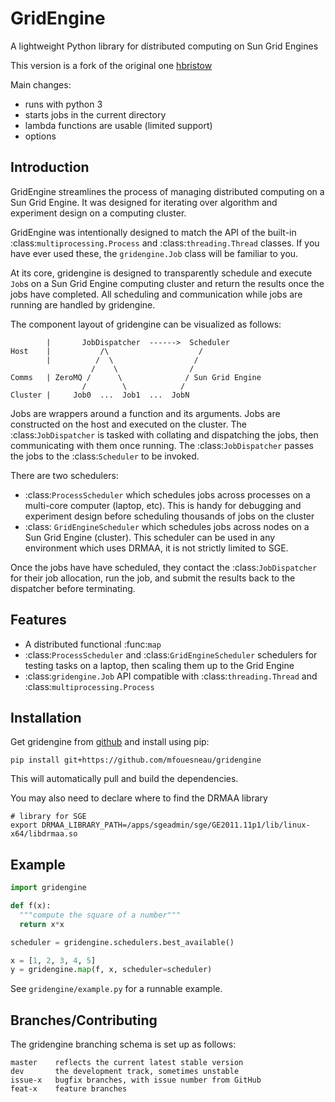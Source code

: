 GridEngine
==========

A lightweight Python library for distributed computing on Sun Grid Engines

This version is a fork of the original one [hbristow](https://github.com/hbristow/gridengine)

Main changes:

* runs with python 3
* starts jobs in the current directory
* lambda functions are usable (limited support)
* options

Introduction
------------
GridEngine streamlines the process of managing distributed computing on a Sun
Grid Engine. It was designed for iterating over algorithm and experiment design
on a computing cluster.

GridEngine was intentionally designed to match the API of the built-in
:class:`multiprocessing.Process` and :class:`threading.Thread` classes. If you
have ever used these, the `gridengine.Job` class will be familiar to you.

At its core, gridengine is designed to transparently schedule and execute `Job`s
on a Sun Grid Engine computing cluster and return the results once the jobs have
completed. All scheduling and communication while jobs are running are handled
by gridengine.

The component layout of gridengine can be visualized as follows:

            |       JobDispatcher  ------>  Scheduler
    Host    |           /\                    /
            |          /  \                  /
                      /    \                /
    Comms   | ZeroMQ /      \              / Sun Grid Engine
                    /        \            /
    Cluster |     Job0  ...  Job1  ...  JobN

Jobs are wrappers around a function and its arguments. Jobs are constructed on
the host and executed on the cluster. The :class:`JobDispatcher` is tasked with
collating and dispatching the jobs, then communicating with them once running.
The :class:`JobDispatcher` passes the jobs to the :class:`Scheduler` to be
invoked.

There are two schedulers:

* :class:`ProcessScheduler` which schedules jobs across processes on a
  multi-core computer (laptop, etc). This is handy for debugging and experiment
  design before scheduling thousands of jobs on the cluster
* :class: `GridEngineScheduler` which schedules jobs across nodes on a Sun Grid
  Engine (cluster). This scheduler can be used in any environment which uses
  DRMAA, it is not strictly limited to SGE.

Once the jobs have have scheduled, they contact the :class:`JobDispatcher` for
their job allocation, run the job, and submit the results back to the dispatcher
before terminating.

Features
--------
 * A distributed functional :func:`map`
 * :class:`ProcessScheduler` and :class:`GridEngineScheduler` schedulers for
   testing tasks on a laptop, then scaling them up to the Grid Engine
 * :class:`gridengine.Job` API compatible with :class:`threading.Thread` and
   :class:`multiprocessing.Process`

Installation
------------
Get gridengine from [github](https://github.com/mfouesneau/gridengine) and install using pip:

    pip install git+https://github.com/mfouesneau/gridengine

This will automatically pull and build the dependencies.

You may also need to declare where to find the DRMAA library

```
# library for SGE
export DRMAA_LIBRARY_PATH=/apps/sgeadmin/sge/GE2011.11p1/lib/linux-x64/libdrmaa.so
```

Example
-------

```python
import gridengine

def f(x):
  """compute the square of a number"""
  return x*x

scheduler = gridengine.schedulers.best_available()

x = [1, 2, 3, 4, 5]
y = gridengine.map(f, x, scheduler=scheduler)
```

See `gridengine/example.py` for a runnable example.

Branches/Contributing
---------------------
The gridengine branching schema is set up as follows:

    master    reflects the current latest stable version
    dev       the development track, sometimes unstable
    issue-x   bugfix branches, with issue number from GitHub
    feat-x    feature branches
